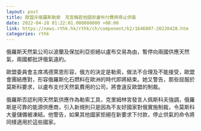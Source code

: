 ```yaml
---
layout: post
title: 歐盟斥俄羅斯勒索　克宮稱若他國拒盧布付費將停止供氣
date: 2022-04-28 01:22:01.000000000 +08:00
link: https://news.rthk.hk/rthk/ch/component/k2/1646007-20220428.htm
categories: rthk
---
```


俄羅斯天然氣公司以波蘭及保加利亞拒絕以盧布交易為由，暫停向兩國供應天然氣，兩國都批評俄氣違約。

歐盟委員會主席馮德萊恩形容，俄方的決定是勒索，做法不合理及不能接受，歐盟會團結應對，形容俄羅斯化石燃料在歐洲的時代即將結束。她又警告，那些屈服於莫斯科要求，以盧布支付天然氣費用的公司，將會違反歐盟的制裁。

俄羅斯否認利用天然氣供應作為勒索工具，克里姆林宮發言人佩斯科夫強調，俄羅斯是可靠的能源供應商，引入新規則只是因為不友好國家對俄實施制裁，令莫斯科大量儲備被凍結。他警告，如果其他國家拒絕在新要求下付款，停止供氣的命令將同樣適用於這些國家。
